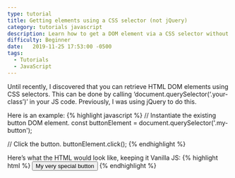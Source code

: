 ```yaml
---
type: tutorial
title: Getting elements using a CSS selector (not jQuery)
category: tutorials javascript
description: Learn how to get a DOM element via a CSS selector without using jQuery.
difficulty: Beginner
date:   2019-11-25 17:53:00 -0500
tags: 
  - Tutorials
  - JavaScript
---
```

Until recently, I discovered that you can retrieve HTML DOM elements using CSS selectors. This can be done by calling ‘document.querySelector(‘.your-class’)’ in your JS code. Previously, I was using jQuery to do this.

Here is an example:
{% highlight javascript %}
// Instantiate the existing button DOM element.
const buttonElement = document.querySelector('.my-button');

// Click the button.
buttonElement.click();
{% endhighlight %}

Here’s what the HTML would look like, keeping it Vanilla JS:
{% highlight html %}
<button class="my-button" onclick="alert('Hello, world!');">My very special button</button>
{% endhighlight %}
